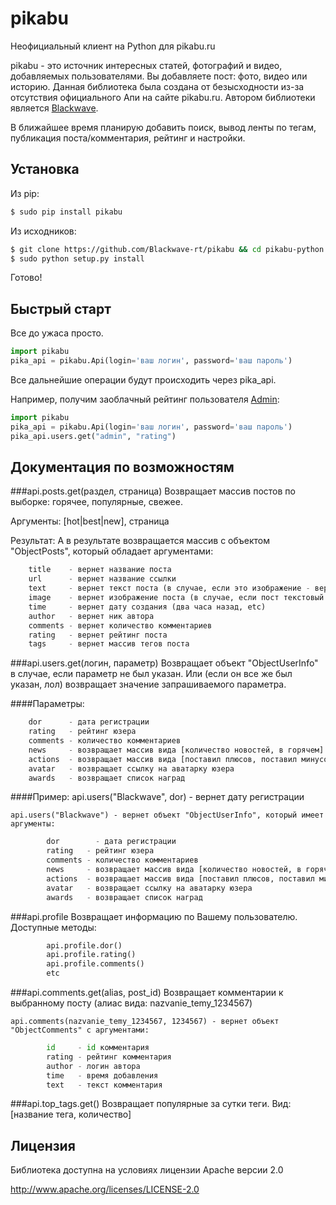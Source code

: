 pikabu
======

Неофициальный клиент на Python для pikabu.ru

pikabu - это источник интересных статей, фотографий и видео, добавляемых пользователями. Вы добавляете пост: фото, видео или историю.
Данная библиотека была создана от безысходности из-за отсутствия официального Апи на сайте pikabu.ru. Автором библиотеки является [Blackwave](http://pikabu.ru/profile/blackwave).

В ближайшее время планирую добавить поиск, вывод ленты по тегам, публикация поста/комментария, рейтинг и настройки.

## Установка

Из pip:
```bash
$ sudo pip install pikabu
```
Из исходников:
```bash
$ git clone https://github.com/Blackwave-rt/pikabu && cd pikabu-python
$ sudo python setup.py install
```
Готово!

## Быстрый старт

Все до ужаса просто.
   ```python
   import pikabu
   pika_api = pikabu.Api(login='ваш логин', password='ваш пароль')
```
Все дальнейшие операции будут происходить через pika_api.

Например, получим заоблачный рейтинг пользователя [Admin](http://pikabu.ru/profile/admin):
   ```python
   import pikabu
   pika_api = pikabu.Api(login='ваш логин', password='ваш пароль')
   pika_api.users.get("admin", "rating")
```
## Документация по возможностям

###api.posts.get(раздел, страница)
Возвращает массив постов по выборке: горячее, популярные, свежее.

Аргументы: [hot|best|new], страница

Результат: А в результате возвращается массив с объектом "ObjectPosts", который обладает аргументами:
```python
	title    - вернет название поста
	url      - вернет название ссылки
	text     - вернет текст поста (в случае, если это изображение - вернет None)
	image    - вернет изображение поста (в случае, если пост текстовый - вернет None)
	time     - вернет дату создания (два часа назад, etc)
	author   - вернет ник автора
	comments - вернет количество комментариев
	rating   - вернет рейтинг поста
	tags     - вернет массив тегов поста
```
	
###api.users.get(логин, параметр)
Возвращает объект "ObjectUserInfo" в случае, если параметр не был указан. Или (если он все же был указан, лол) возвращает значение запрашиваемого параметра.

####Параметры:
```python
	dor 	 - дата регистрации
	rating   - рейтинг юзера
	comments - количество комментариев
	news     - возвращает массив вида [количество новостей, в горячем]
	actions  - возвращает массив вида [поставил плюсов, поставил минусов]
	avatar   - возвращает ссылку на аватарку юзера
	awards   - возвращает список наград
```

####Пример:
	api.users("Blackwave", dor) - вернет дату регистрации

	api.users("Blackwave") - вернет объект "ObjectUserInfo", который имеет аргументы:
```python
		dor 	   - дата регистрации
		rating   - рейтинг юзера
		comments - количество комментариев
		news     - возвращает массив вида [количество новостей, в горячем]
		actions  - возвращает массив вида [поставил плюсов, поставил минусов]
		avatar   - возвращает ссылку на аватарку юзера
		awards   - возвращает список наград
```

###api.profile
Возвращает информацию по Вашему пользователю. Доступные методы:
```python
		api.profile.dor()
		api.profile.rating()
		api.profile.comments()
		etc
```

###api.comments.get(alias, post_id)
Возвращает комментарии к выбранному посту (алиас вида: nazvanie_temy_1234567)

	api.comments(nazvanie_temy_1234567, 1234567) - вернет объект "ObjectComments" с аргументами:
```python
		id     - id комментария
		rating - рейтинг комментария
		author - логин автора
		time   - время добавления
		text   - текст комментария
```

###api.top_tags.get()
Возвращает популярные за сутки теги. Вид: [название тега, количество]


## Лицензия

Библиотека доступна на условиях лицензии Apache версии 2.0

http://www.apache.org/licenses/LICENSE-2.0
